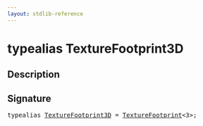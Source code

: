 ```yaml
---
layout: stdlib-reference
---
```


# typealias TextureFootprint3D

## Description



## Signature

<pre>
<span class='code_keyword'>typealias</span> <a href="texturefootprint3d-07h.html" class="code_type">TextureFootprint3D</a> = <a href="../types/texturefootprint-07/index.html" class="code_type">TextureFootprint</a>&lt;3&gt;;
</pre>

